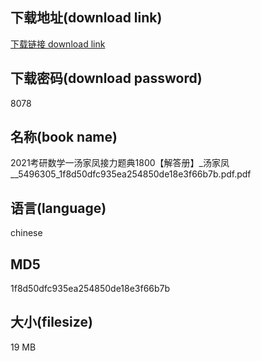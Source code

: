 ## 下载地址(download link)
[下载链接 download link](https://voluble-croquembouche-d321dc.netlify.app/?s=2021%E8%80%83%E7%A0%94%E6%95%B0%E5%AD%A6%E4%B8%80%E6%B1%A4%E5%AE%B6%E5%87%A4%E6%8E%A5%E5%8A%9B%E9%A2%98%E5%85%B81800%E3%80%90%E8%A7%A3%E7%AD%94%E5%86%8C%E3%80%91_%E6%B1%A4%E5%AE%B6%E5%87%A4__5496305_1f8d50dfc935ea254850de18e3f66b7b.pdf)

## 下载密码(download password)
8078

## 名称(book name)
2021考研数学一汤家凤接力题典1800【解答册】_汤家凤__5496305_1f8d50dfc935ea254850de18e3f66b7b.pdf.pdf

## 语言(language)
chinese

## MD5
1f8d50dfc935ea254850de18e3f66b7b

## 大小(filesize)
19 MB
